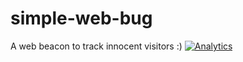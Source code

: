 # simple-web-bug
A web beacon to track innocent visitors :)
[![Analytics](https://ga-beacon.appspot.com/UA-69529321-1/simple-web-bug/readme)](https://github.com/abhishekjiitr/simple-web-bug)
